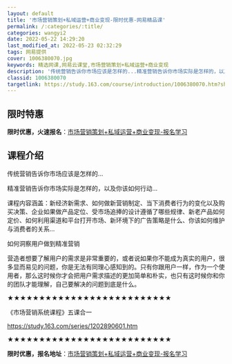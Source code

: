 ```yaml
---
layout: default
title: '市场营销策划+私域运营+商业变现-限时优惠-网易精品课'
permalink: /:categories/:title/
categories: wangyi2
date: 2022-05-22 14:29:20
last_modified_at: 2022-05-23 02:32:29
tags: 网易提供
cover: 1006380070.jpg
keywords: 精选网课,网易云课堂,市场营销策划+私域运营+商业变现
description: '传统营销告诉你市场应该是怎样的...精准营销告诉你市场实际是怎样的，以及你该如何行动...课程内容涵盖：新经济新需求、如'
classid: 1006380070
targetlink: https://study.163.com/course/introduction/1006380070.htm?share=1&shareId=1025206652&utm_campaign=share&utm_medium=iphoneShare&utm_source=&utm_u=1025206652
---
```


## 限时特惠

**限时优惠，火速报名**：[市场营销策划+私域运营+商业变现-报名学习](https://study.163.com/course/introduction/1006380070.htm?share=1&shareId=1025206652&utm_campaign=share&utm_medium=iphoneShare&utm_source=&utm_u=1025206652)

## 课程介绍

传统营销告诉你市场应该是怎样的...

精准营销告诉你市场实际是怎样的，以及你该如何行动...

课程内容涵盖：新经济新需求、如何做新营销制定、当下消费者行为的变化以及购买决策、企业如果做产品定位、受市场追捧的设计遵循了哪些规律、新老产品如何定价、如何利用渠道和平台打开市场、新环境下的广告策略是什么、你该如何维护与消费者的关系...



如何洞察用户做到精准营销 

营造者想要了解用户的需求是非常重要的，或者说如果你不能成为真实的用户，很多显而易见的问题，你是无法有同理心感知到的。只有你跟用户一样，作为一个使用者，那么这时候你才会把用户需求描述的更加简单和朴实，也只有这时候你和你的团队才能理解，自己要解决的问题到底是什么。





★★★★★★★★★★★★★★★★★★★★★★★★★★

《市场营销系统课程》五课合一

https://study.163.com/series/1202890601.htm

★★★★★★★★★★★★★★★★★★★★★★★★★★

**限时优惠，报名地址**：[市场营销策划+私域运营+商业变现-报名学习](https://study.163.com/course/introduction/1006380070.htm?share=1&shareId=1025206652&utm_campaign=share&utm_medium=iphoneShare&utm_source=&utm_u=1025206652)

